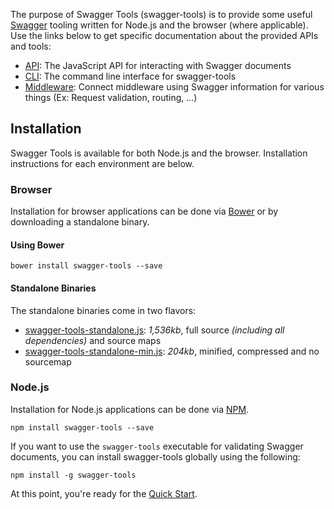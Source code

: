 The purpose of Swagger Tools (swagger-tools) is to provide some useful [Swagger][swagger] tooling written for Node.js
and the browser (where applicable).  Use the links below to get specific documentation about the provided APIs and
tools:

* [API][swagger-tools-api]: The JavaScript API for interacting with Swagger documents
* [CLI][swagger-tools-cli]: The command line interface for swagger-tools
* [Middleware][swagger-tools-middleware]: Connect middleware using Swagger information for various things
(Ex: Request validation, routing, ...)

## Installation

Swagger Tools is available for both Node.js and the browser.  Installation instructions for each environment are below.

### Browser

Installation for browser applications can be done via [Bower][bower] or by downloading a standalone binary.

#### Using Bower

```
bower install swagger-tools --save
```

#### Standalone Binaries

The standalone binaries come in two flavors:

* [swagger-tools-standalone.js](https://raw.github.com/apigee-127/swagger-tools/master/browser/swagger-tools-standalone.js): _1,536kb_, full source _(including all dependencies)_ and source maps
* [swagger-tools-standalone-min.js](https://raw.github.com/apigee-127/swagger-tools/master/browser/swagger-tools-standalone-min.js): _204kb_, minified, compressed
and no sourcemap

### Node.js

Installation for Node.js applications can be done via [NPM][npm].

```
npm install swagger-tools --save
```

If you want to use the `swagger-tools` executable for validating Swagger documents, you can install swagger-tools
globally using the following:

```
npm install -g swagger-tools
```

At this point, you're ready for the [Quick Start][quick-start].

[bower]: http://bower.io/
[npm]: npmjs.org
[quick-start]: https://github.com/apigee-127/swagger-tools/blob/master/docs/QuickStart.md
[swagger]: http://swagger.io/
[swagger-tools-api]: https://github.com/apigee-127/swagger-tools/blob/master/docs/API.md
[swagger-tools-cli]: https://github.com/apigee-127/swagger-tools/blob/master/docs/CLI.md
[swagger-tools-middleware]: https://github.com/apigee-127/swagger-tools/blob/master/docs/Middleware.md
